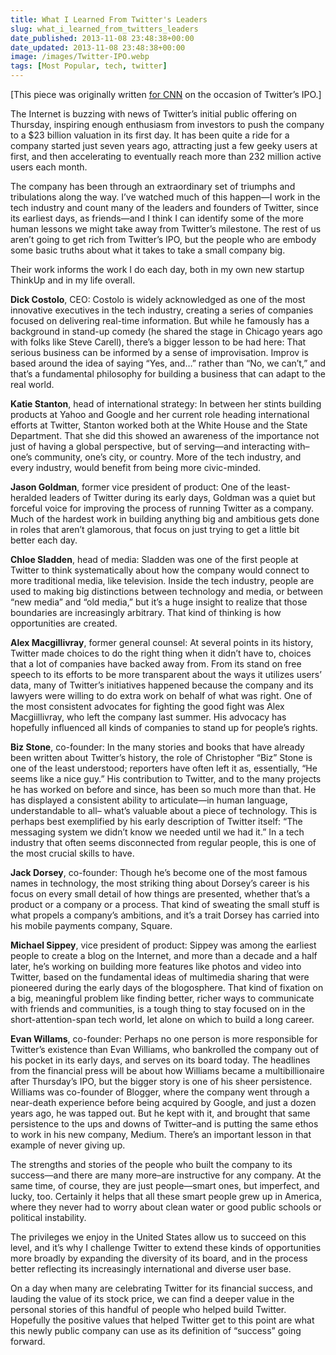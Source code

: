 ```yaml
---
title: What I Learned From Twitter's Leaders
slug: what_i_learned_from_twitters_leaders
date_published: 2013-11-08 23:48:38+00:00
date_updated: 2013-11-08 23:48:38+00:00
image: /images/Twitter-IPO.webp
tags: [Most Popular, tech, twitter]
---
```

[This piece was originally written [for CNN](http://www.cnn.com/2013/11/08/opinion/dash-learn-from-twitter/index.html?c=&amp;page=0) on the occasion of Twitter’s IPO.]

The Internet is buzzing with news of Twitter’s initial public offering on Thursday, inspiring enough enthusiasm from investors to push the company to a $23 billion valuation in its first day. It has been quite a ride for a company started just seven years ago, attracting just a few geeky users at first, and then accelerating to eventually reach more than 232 million active users each month.

The company has been through an extraordinary set of triumphs and tribulations along the way. I’ve watched much of this happen—I work in the tech industry and count many of the leaders and founders of Twitter, since its earliest days, as friends—and I think I can identify some of the more human lessons we might take away from Twitter’s milestone. The rest of us aren’t going to get rich from Twitter’s IPO, but the people who are embody some basic truths about what it takes to take a small company big.

Their work informs the work I do each day, both in my own new startup ThinkUp and in my life overall.

**Dick Costolo**, CEO: Costolo is widely acknowledged as one of the most innovative executives in the tech industry, creating a series of companies focused on delivering real-time information. But while he famously has a background in stand-up comedy (he shared the stage in Chicago years ago with folks like Steve Carell), there’s a bigger lesson to be had here: That serious business can be informed by a sense of improvisation. Improv is based around the idea of saying “Yes, and…” rather than “No, we can’t,” and that’s a fundamental philosophy for building a business that can adapt to the real world.

**Katie Stanton**, head of international strategy: In between her stints building products at Yahoo and Google and her current role heading international efforts at Twitter, Stanton worked both at the White House and the State Department. That she did this showed an awareness of the importance not just of having a global perspective, but of serving—and interacting with–one’s community, one’s city, or country. More of the tech industry, and every industry, would benefit from being more civic-minded.

**Jason Goldman**, former vice president of product: One of the least-heralded leaders of Twitter during its early days, Goldman was a quiet but forceful voice for improving the process of running Twitter as a company. Much of the hardest work in building anything big and ambitious gets done in roles that aren’t glamorous, that focus on just trying to get a little bit better each day.

**Chloe Sladden**, head of media: Sladden was one of the first people at Twitter to think systematically about how the company would connect to more traditional media, like television. Inside the tech industry, people are used to making big distinctions between technology and media, or between “new media” and “old media,” but it’s a huge insight to realize that those boundaries are increasingly arbitrary. That kind of thinking is how opportunities are created.

**Alex Macgillivray**, former general counsel: At several points in its history, Twitter made choices to do the right thing when it didn’t have to, choices that a lot of companies have backed away from. From its stand on free speech to its efforts to be more transparent about the ways it utilizes users’ data, many of Twitter’s initiatives happened because the company and its lawyers were willing to do extra work on behalf of what was right. One of the most consistent advocates for fighting the good fight was Alex Macgiillivray, who left the company last summer. His advocacy has hopefully influenced all kinds of companies to stand up for people’s rights.

**Biz Stone**, co-founder: In the many stories and books that have already been written about Twitter’s history, the role of Christopher “Biz” Stone is one of the least understood; reporters have often left it as, essentially, “He seems like a nice guy.” His contribution to Twitter, and to the many projects he has worked on before and since, has been so much more than that. He has displayed a consistent ability to articulate—in human language, understandable to all– what’s valuable about a piece of technology. This is perhaps best exemplified by his early description of Twitter itself: “The messaging system we didn’t know we needed until we had it.” In a tech industry that often seems disconnected from regular people, this is one of the most crucial skills to have.

**Jack Dorsey**, co-founder: Though he’s become one of the most famous names in technology, the most striking thing about Dorsey’s career is his focus on every small detail of how things are presented, whether that’s a product or a company or a process. That kind of sweating the small stuff is what propels a company’s ambitions, and it’s a trait Dorsey has carried into his mobile payments company, Square.

**Michael Sippey**, vice president of product: Sippey was among the earliest people to create a blog on the Internet, and more than a decade and a half later, he’s working on building more features like photos and video into Twitter, based on the fundamental ideas of multimedia sharing that were pioneered during the early days of the blogosphere. That kind of fixation on a big, meaningful problem like finding better, richer ways to communicate with friends and communities, is a tough thing to stay focused on in the short-attention-span tech world, let alone on which to build a long career.

**Evan Willams**, co-founder: Perhaps no one person is more responsible for Twitter’s existence than Evan Williams, who bankrolled the company out of his pocket in its early days, and serves on its board today. The headlines from the financial press will be about how Williams became a multibillionaire after Thursday’s IPO, but the bigger story is one of his sheer persistence. Williams was co-founder of Blogger, where the company went through a near-death experience before being acquired by Google, and just a dozen years ago, he was tapped out. But he kept with it, and brought that same persistence to the ups and downs of Twitter–and is putting the same ethos to work in his new company, Medium. There’s an important lesson in that example of never giving up.

The strengths and stories of the people who built the company to its success—and there are many more–are instructive for any company. At the same time, of course, they are just people—smart ones, but imperfect, and lucky, too. Certainly it helps that all these smart people grew up in America, where they never had to worry about clean water or good public schools or political instability.

The privileges we enjoy in the United States allow us to succeed on this level, and it’s why I challenge Twitter to extend these kinds of opportunities more broadly by expanding the diversity of its board, and in the process better reflecting its increasingly international and diverse user base.

On a day when many are celebrating Twitter for its financial success, and lauding the value of its stock price, we can find a deeper value in the personal stories of this handful of people who helped build Twitter. Hopefully the positive values that helped Twitter get to this point are what this newly public company can use as its definition of “success” going forward.
